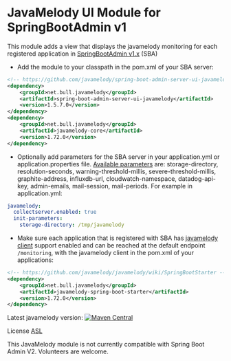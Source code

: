 JavaMelody UI Module for SpringBootAdmin v1
=========================

This module adds a view that displays the javamelody monitoring for each
registered application in [SpringBootAdmin v1.x](http://codecentric.github.io/spring-boot-admin/1.5.7/) (SBA)

  * Add the module to your classpath in the pom.xml of your SBA server:
```xml
<!-- https://github.com/javamelody/spring-boot-admin-server-ui-javamelody -->
<dependency>
    <groupId>net.bull.javamelody</groupId>
    <artifactId>spring-boot-admin-server-ui-javamelody</artifactId>
    <version>1.5.7.0</version>
</dependency>
<dependency>
    <groupId>net.bull.javamelody</groupId>
    <artifactId>javamelody-core</artifactId>
    <version>1.72.0</version>
</dependency>
```

  * Optionally add parameters for the SBA server in your application.yml or application.properties file. [Available parameters](https://github.com/javamelody/javamelody/wiki/UserGuideAdvanced#2-deployment-of-the-webapp-of-monitoring) are: storage-directory, resolution-seconds, warning-threshold-millis, severe-threshold-millis, graphite-address, influxdb-url, cloudwatch-namespace, datadog-api-key, admin-emails, mail-session, mail-periods. For example in application.yml:
```yml
javamelody:
  collectserver.enabled: true
  init-parameters:
    storage-directory: /tmp/javamelody
```

  * Make sure each application that is registered with SBA has [javamelody client](https://github.com/javamelody/javamelody/wiki/SpringBootStarter) support enabled and can be reached at the default endpoint `/monitoring`, with the javamelody client in the pom.xml of your applications:
```xml
<!-- https://github.com/javamelody/javamelody/wiki/SpringBootStarter -->
<dependency>
    <groupId>net.bull.javamelody</groupId>
    <artifactId>javamelody-spring-boot-starter</artifactId>
    <version>1.72.0</version>
</dependency>
```

Latest javamelody version: [![Maven Central](https://maven-badges.herokuapp.com/maven-central/net.bull.javamelody/javamelody-core/badge.svg)](https://maven-badges.herokuapp.com/maven-central/net.bull.javamelody/javamelody-core)

License [ASL](http://www.apache.org/licenses/LICENSE-2.0)

This JavaMelody module is not currently compatible with Spring Boot Admin V2. Volunteers are welcome.

